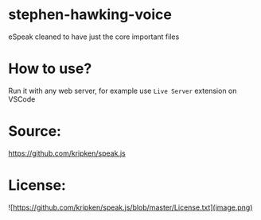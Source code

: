 # stephen-hawking-voice
eSpeak cleaned to have just the core important files

# How to use?

Run it with any web server, for example use `Live Server` extension on VSCode

# Source:

https://github.com/kripken/speak.js

# License:

![https://github.com/kripken/speak.js/blob/master/License.txt](image.png)
